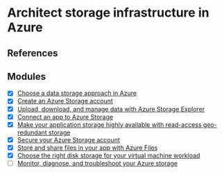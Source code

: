 # Architect storage infrastructure in Azure

## References

## Modules

- [x] [Choose a data storage approach in Azure](https://docs.microsoft.com/en-us/learn/modules/choose-storage-approach-in-azure/)
- [x] [Create an Azure Storage account](https://docs.microsoft.com/en-us/learn/modules/create-azure-storage-account/)
- [x] [Upload, download, and manage data with Azure Storage Explorer](https://docs.microsoft.com/en-us/learn/modules/upload-download-and-manage-data-with-azure-storage-explorer/)
- [x] [Connect an app to Azure Storage](https://docs.microsoft.com/en-us/learn/modules/connect-an-app-to-azure-storage/)
- [x] [Make your application storage highly available with read-access geo-redundant storage](https://docs.microsoft.com/en-us/learn/modules/ha-application-storage-with-grs/)
- [x] [Secure your Azure Storage account](https://docs.microsoft.com/en-us/learn/modules/secure-azure-storage-account/)
- [x] [Store and share files in your app with Azure Files](https://docs.microsoft.com/en-us/learn/modules/store-and-share-with-azure-files/)
- [x] [Choose the right disk storage for your virtual machine workload](https://docs.microsoft.com/en-us/learn/modules/choose-the-right-disk-storage-for-vm-workload/)
- [ ] [Monitor, diagnose, and troubleshoot your Azure storage](https://docs.microsoft.com/en-us/learn/modules/monitor-diagnose-and-troubleshoot-azure-storage/)
